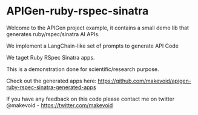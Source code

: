 # APIGen-ruby-rspec-sinatra

Welcome to the APIGen project example, it contains a small demo lib that generates ruby/rspec/sinatra AI APIs.

We implement a LangChain-like set of prompts to generate API Code

We taget Ruby RSpec Sinatra apps.

This is a demonstration done for scientific/research purpose.

Check out the generated apps here: https://github.com/makevoid/apigen-ruby-rspec-sinatra-generated-apps

If you have any feedback on this code please contact me on twitter @makevoid - https://twitter.com/makevoid
